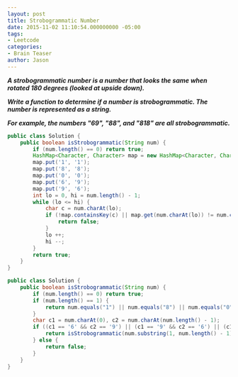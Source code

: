 ```yaml
---
layout: post
title: Strobogrammatic Number
date: 2015-11-02 11:10:54.000000000 -05:00
tags:
- Leetcode
categories:
- Brain Teaser
author: Jason
---
```

<p><strong><em>A strobogrammatic number is a number that looks the same when rotated 180 degrees (looked at upside down).</p>

Write a function to determine if a number is strobogrammatic. The number is represented as a string.</p>
For example, the numbers "69", "88", and "818" are all strobogrammatic.</em></strong></p>
``` java
public class Solution {
    public boolean isStrobogrammatic(String num) {
        if (num.length() == 0) return true;
        HashMap<Character, Character> map = new HashMap<Character, Character>();
        map.put('1', '1');
        map.put('8', '8');
        map.put('0', '0');
        map.put('6', '9');
        map.put('9', '6');
        int lo = 0, hi = num.length() - 1;
        while (lo <= hi) {
            char c = num.charAt(lo);
            if (!map.containsKey(c) || map.get(num.charAt(lo)) != num.charAt(hi)) {
                return false;
            }
            lo ++;
            hi --;
        }
        return true;
    }
}
```

``` java
public class Solution {
    public boolean isStrobogrammatic(String num) {
        if (num.length() == 0) return true;
        if (num.length() == 1) {
            return num.equals("1") || num.equals("8") || num.equals("0");
        }
        char c1 = num.charAt(0), c2 = num.charAt(num.length() - 1);
        if ((c1 == '6' && c2 == '9') || (c1 == '9' && c2 == '6') || (c1 == '8' && c2 == '8') || (c1 == '1' && c2 == '1') || (c1 == '0' && c2 == '0')) {
            return isStrobogrammatic(num.substring(1, num.length() - 1));
        } else {
            return false;
        }
    }
}
```

